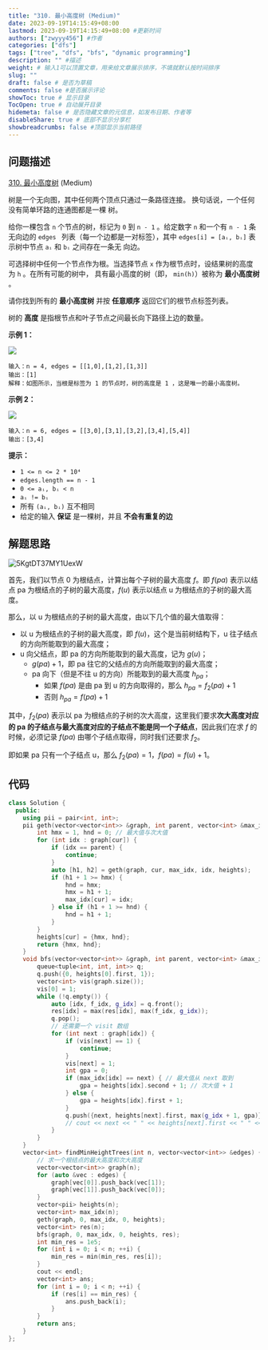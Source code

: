 ```yaml
---
title: "310. 最小高度树 (Medium)"
date: 2023-09-19T14:15:49+08:00
lastmod: 2023-09-19T14:15:49+08:00 #更新时间
authors: ["zwyyy456"] #作者
categories: ["dfs"]
tags: ["tree", "dfs", "bfs", "dynamic programming"]
description: "" #描述
weight: # 输入1可以顶置文章，用来给文章展示排序，不填就默认按时间排序
slug: ""
draft: false # 是否为草稿
comments: false #是否展示评论
showToc: true # 显示目录
TocOpen: true # 自动展开目录
hidemeta: false # 是否隐藏文章的元信息，如发布日期、作者等
disableShare: true # 底部不显示分享栏
showbreadcrumbs: false #顶部显示当前路径
---
```

## 问题描述
[310. 最小高度树][link] (Medium)

[link]: https://leetcode.cn/problems/minimum-height-trees/

树是一个无向图，其中任何两个顶点只通过一条路径连接。 换句话说，一个任何没有简单环路的连通图都是一棵
树。

给你一棵包含 `n` 个节点的树，标记为 `0` 到 `n - 1` 。给定数字 `n` 和一个有 `n - 1` 条无向边的 `edges
` 列表（每一个边都是一对标签），其中 `edges[i] = [aᵢ, bᵢ]` 表示树中节点 `aᵢ` 和 `bᵢ` 之间存在一条无
向边。

可选择树中任何一个节点作为根。当选择节点 `x` 作为根节点时，设结果树的高度为 `h` 。在所有可能的树中，
具有最小高度的树（即， `min(h)`）被称为 **最小高度树** 。

请你找到所有的 **最小高度树** 并按 **任意顺序** 返回它们的根节点标签列表。

树的 **高度** 是指根节点和叶子节点之间最长向下路径上边的数量。

**示例 1：**

![](https://pic-upyun.zwyyy456.tech/smms/2023-12-26-065433.jpg)

```
输入：n = 4, edges = [[1,0],[1,2],[1,3]]
输出：[1]
解释：如图所示，当根是标签为 1 的节点时，树的高度是 1 ，这是唯一的最小高度树。
```

**示例 2：**

![](https://pic-upyun.zwyyy456.tech/smms/2023-12-26-065435.jpg)

```
输入：n = 6, edges = [[3,0],[3,1],[3,2],[3,4],[5,4]]
输出：[3,4]
```

**提示：**

- `1 <= n <= 2 * 10⁴`
- `edges.length == n - 1`
- `0 <= aᵢ, bᵢ < n`
- `aᵢ != bᵢ`
- 所有 `(aᵢ, bᵢ)` 互不相同
- 给定的输入 **保证** 是一棵树，并且 **不会有重复的边**

## 解题思路

![5KgtDT37MY1UexW](https://pic-upyun.zwyyy456.tech/smms/2023-12-26-065437.jpg)

首先，我们以节点 0 为根结点，计算出每个子树的最大高度 $f$。即 $f(pa)$ 表示以结点 pa 为根结点的子树的最大高度，$f(u)$ 表示以结点 u 为根结点的子树的最大高度。

那么，以 u 为根结点的子树的最大高度，由以下几个值的最大值取得：

- 以 u 为根结点的子树的最大高度，即 $f(u)$，这个是当前树结构下，u 往子结点的方向所能取到的最大高度；
- u 向父结点，即 pa 的方向所能取到的最大高度，记为 $g(u)$；
    - $g(pa) + 1$，即 pa 往它的父结点的方向所能取到的最大高度；
    - pa 向下（但是不往 u 的方向）所能取到的最大高度 $h_{pa}$；
        - 如果 $f(pa)$ 是由 pa 到 u 的方向取得的，那么 $h_{pa} = f_2(pa) + 1$
        - 否则 $h_{pa} = f(pa) + 1$

其中，$f_2(pa)$ 表示以 pa 为根结点的子树的次大高度，这里我们要求**次大高度对应的 pa 的子结点与最大高度对应的子结点不能是同一个子结点**，因此我们在求 $f$ 的时候，必须记录 $f(pa)$ 由哪个子结点取得，同时我们还要求 $f_2$。

即如果 pa 只有一个子结点 u，那么 $f_2(pa) = 1$，$f(pa) = f(u) + 1$。

## 代码

```cpp
class Solution {
  public:
    using pii = pair<int, int>;
    pii geth(vector<vector<int>> &graph, int parent, vector<int> &max_idx, int cur, vector<pii> &heights) {
        int hmx = 1, hnd = 0; // 最大值与次大值
        for (int idx : graph[cur]) {
            if (idx == parent) {
                continue;
            }
            auto [h1, h2] = geth(graph, cur, max_idx, idx, heights);
            if (h1 + 1 >= hmx) {
                hnd = hmx;
                hmx = h1 + 1;
                max_idx[cur] = idx;
            } else if (h1 + 1 >= hnd) {
                hnd = h1 + 1;
            }
        }
        heights[cur] = {hmx, hnd};
        return {hmx, hnd};
    }
    void bfs(vector<vector<int>> &graph, int parent, vector<int> &max_idx, int cur, vector<pii> &heights, vector<int> &res) {
        queue<tuple<int, int, int>> q;
        q.push({0, heights[0].first, 1});
        vector<int> vis(graph.size());
        vis[0] = 1;
        while (!q.empty()) {
            auto [idx, f_idx, g_idx] = q.front();
            res[idx] = max(res[idx], max(f_idx, g_idx));
            q.pop();
            // 还需要一个 visit 数组
            for (int next : graph[idx]) {
                if (vis[next] == 1) {
                    continue;
                }
                vis[next] = 1;
                int gpa = 0;
                if (max_idx[idx] == next) { // 最大值从 next 取到
                    gpa = heights[idx].second + 1; // 次大值 + 1
                } else {
                    gpa = heights[idx].first + 1;
                }
                q.push({next, heights[next].first, max(g_idx + 1, gpa)});
                // cout << next << " " << heights[next].first << " " << g_idx + 1 << " " << gpa << endl;
            }
        }
    }
    vector<int> findMinHeightTrees(int n, vector<vector<int>> &edges) {
        // 求一个根结点的最大高度和次大高度
        vector<vector<int>> graph(n);
        for (auto &vec : edges) {
            graph[vec[0]].push_back(vec[1]);
            graph[vec[1]].push_back(vec[0]);
        }
        vector<pii> heights(n);
        vector<int> max_idx(n);
        geth(graph, 0, max_idx, 0, heights);
        vector<int> res(n);
        bfs(graph, 0, max_idx, 0, heights, res);
        int min_res = 1e5;
        for (int i = 0; i < n; ++i) {
            min_res = min(min_res, res[i]);
        }
        cout << endl;
        vector<int> ans;
        for (int i = 0; i < n; ++i) {
            if (res[i] == min_res) {
                ans.push_back(i);
            }
        }
        return ans;
    }
};
```